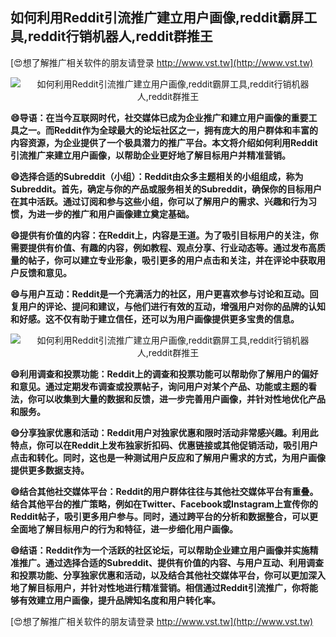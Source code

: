 ## **如何利用Reddit引流推广建立用户画像,reddit霸屏工具,reddit行销机器人,reddit群推王**

[😍想了解推广相关软件的朋友请登录 http://www.vst.tw](http://www.vst.tw)

 <center><img src="https://vst.tw/MP4/tuiguang/png/2.png" alt="如何利用Reddit引流推广建立用户画像,reddit霸屏工具,reddit行销机器人,reddit群推王"></center>

**😄导语：在当今互联网时代，社交媒体已成为企业推广和建立用户画像的重要工具之一。而Reddit作为全球最大的论坛社区之一，拥有庞大的用户群体和丰富的内容资源，为企业提供了一个极具潜力的推广平台。本文将介绍如何利用Reddit引流推广来建立用户画像，以帮助企业更好地了解目标用户并精准营销。**

**😄选择合适的Subreddit（小组）：Reddit由众多主题相关的小组组成，称为Subreddit。首先，确定与你的产品或服务相关的Subreddit，确保你的目标用户在其中活跃。通过订阅和参与这些小组，你可以了解用户的需求、兴趣和行为习惯，为进一步的推广和用户画像建立奠定基础。**

**😄提供有价值的内容：在Reddit上，内容是王道。为了吸引目标用户的关注，你需要提供有价值、有趣的内容，例如教程、观点分享、行业动态等。通过发布高质量的帖子，你可以建立专业形象，吸引更多的用户点击和关注，并在评论中获取用户反馈和意见。**

**😄与用户互动：Reddit是一个充满活力的社区，用户更喜欢参与讨论和互动。回复用户的评论、提问和建议，与他们进行有效的互动，增强用户对你的品牌的认知和好感。这不仅有助于建立信任，还可以为用户画像提供更多宝贵的信息。**

 <center><img src="https://vst.tw/MP4/tuiguang/png/8.png" alt="如何利用Reddit引流推广建立用户画像,reddit霸屏工具,reddit行销机器人,reddit群推王"></center>

**😄利用调查和投票功能：Reddit上的调查和投票功能可以帮助你了解用户的偏好和意见。通过定期发布调查或投票帖子，询问用户对某个产品、功能或主题的看法，你可以收集到大量的数据和反馈，进一步完善用户画像，并针对性地优化产品和服务。**

**😄分享独家优惠和活动：Reddit用户对独家优惠和限时活动非常感兴趣。利用此特点，你可以在Reddit上发布独家折扣码、优惠链接或其他促销活动，吸引用户点击和转化。同时，这也是一种测试用户反应和了解用户需求的方式，为用户画像提供更多数据支持。**

**😄结合其他社交媒体平台：Reddit的用户群体往往与其他社交媒体平台有重叠。结合其他平台的推广策略，例如在Twitter、Facebook或Instagram上宣传你的Reddit帖子，吸引更多用户参与。同时，通过跨平台的分析和数据整合，可以更全面地了解目标用户的行为和特征，进一步细化用户画像。**

**😄结语：Reddit作为一个活跃的社区论坛，可以帮助企业建立用户画像并实施精准推广。通过选择合适的Subreddit、提供有价值的内容、与用户互动、利用调查和投票功能、分享独家优惠和活动，以及结合其他社交媒体平台，你可以更加深入地了解目标用户，并针对性地进行精准营销。相信通过Reddit引流推广，你将能够有效建立用户画像，提升品牌知名度和用户转化率。**

[😍想了解推广相关软件的朋友请登录 http://www.vst.tw](http://www.vst.tw)



